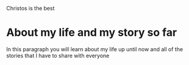 <!DOCTYPE html>
<html lang="en">
<head>
  Christos is the best  <!--This is the title -->
</head>
<body>
<h1>About my life and my story so far</h1>
<p>In this paragraph you will learn about my life up until now and all of the stories that I have to share with everyone</p>
